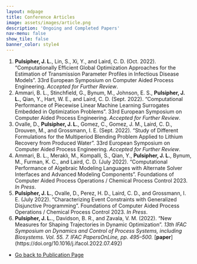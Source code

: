 ```yaml
---
layout: mdpage
title: Conference Articles
image: assets/images/article.png
description: 'Ongoing and Completed Papers'
nav-menu: false
show_tile: false
banner_color: style4
---
```


<ol reverse>
    <li><b>Pulsipher, J. L.</b>, Lin, S., Xi, Y., and Laird, C. D. (Oct. 2022). “Computationally Efficient Global Optimization Approaches for the Estimation of Transmission Parameter Profiles in Infectious Disease Models”. 33rd European Symposium on Computer Aided Process Engineering. <i>Accepted for Further Review</i>.</li>
    <li>Ammari, B. L., Stinchfield, G., Bynum, M., Johnson, E. S., <b>Pulsipher, J. L.</b>, Qian, Y., Hart, W. E., and Laird, C. D. (Sept. 2022). “Computational Performance of Piecewise Linear Machine Learning Surrogates Embedded in Optimization Problems”. 33rd European Symposium on Computer Aided Process Engineering. <i>Accepted for Further Review</i>.</li>
    <li>Ovalle, D., <b>Pulsipher, J. L.</b>, Gomez, C., Gomez, J. M., Laird, C. D., Drouven, M., and Grossmann, I. E. (Sept. 2022). “Study of Different Formulations for the Multiperiod Blending Problem Applied to Lithium Recovery from Produced Water”. 33rd European Symposium on Computer Aided Process Engineering. <i>Accepted for Further Review</i>.</li>
    <li>Ammari, B. L., Meraklı, M., Kompalli, S., Qian, Y., <b>Pulsipher, J. L.</b>, Bynum, M., Furman, K. C., and Laird, C. D. (July 2022). “Computational Performance of Algebraic Modeling Languages with Alternate Solver Interfaces and Advanced Modeling Components”. Foundations of Computer Aided Process Operations / Chemical Process Control 2023. <i>In Press</i>.</li>
    <li><b>Pulsipher, J. L.</b>, Ovalle, D., Perez, H. D., Laird, C. D., and Grossmann, I. E. (July 2022). “Characterizing Event Constraints with Generalized Disjunctive Programming”. Foundations of Computer Aided Process Operations / Chemical Process Control 2023. <i>In Press</i>.</li>
    <li><b>Pulsipher, J. L.</b>., Davidson, B. R., and Zavala, V. M. (2022). “New Measures for Shaping Trajectories in Dynamic Optimization”. <i>13th IFAC Symposium on Dynamics and Control of Process Systems, including Biosystems. Vol. 55. 7. IFAC PapersOnLine, pp. 495–500.</i> [<b>paper</b>](https://doi.org/10.1016/j.ifacol.2022.07.492)</li>
</ol>

<ul class="actions">
    <li><a href="/publications.html#conferences" class="button icon fa-arrow-left">Go back to Publication Page</a></li>
</ul>
